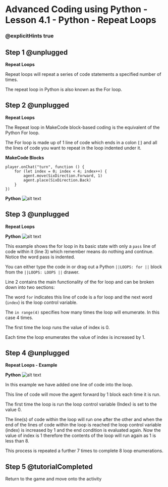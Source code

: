 # Advanced Coding using Python - Lesson 4.1 - Python - Repeat Loops

### @explicitHints true


## Step 1 @unplugged
**Repeat Loops**

Repeat loops will repeat a series of code statements a specified number of times.

The repeat loop in Python is also known as the For loop.

## Step 2 @unplugged
**Repeat Loops**

The Repeat loop in MakeCode block-based coding is the equivalent of the Python For loop.

The For loop is made up of 1 line of code which ends in a colon (:) and all the lines of code you want to repeat in the loop indented under it.

**MakeCode Blocks**
```blocks 
player.onChat("turn", function () {
    for (let index = 0; index < 4; index++) {
        agent.move(SixDirection.Forward, 1)
        agent.place(SixDirection.Back)
    }
})
```

**Python**
![alt text](https://advancedpyv3.codingcredentials.com/Lesson4/4.1/images/1.jpg?raw=true "Python")

## Step 3 @unplugged
**Repeat Loops**

**Python**
![alt text](https://advancedpyv3.codingcredentials.com/Lesson4/4.1/images/2.jpg?raw=true "Python")


This example shows the for loop in its basic state with only a `pass` line of code within it (line 3) which remember means do nothing and continue. Notice the word pass is indented.

You can either type the code in or drag out a Python ``||LOOPS: for ||`` block from the ``||LOOPS: LOOPS ||`` drawer.

Line 2 contains the main functionality of the for loop and can be broken down into two sections:

The word `for` indicates this line of code is a for loop and the next word (`index`) is the loop control variable.

The `in range(4)` specifies how many times the loop will enumerate. In this case 4 times.

The first time the loop runs the value of index is 0.

Each time the loop enumerates the value of index is increased by 1.


## Step 4 @unplugged
**Repeat Loops - Example**

**Python**
![alt text](https://advancedpyv3.codingcredentials.com/Lesson4/4.1/images/3.jpg?raw=true "Python")

In this example we have added one line of code into the loop.

This line of code will move the agent forward by 1 block each time it is run.

The first time the loop is run the loop control variable (Index) is set to the value 0.

The line(s) of code within the loop will run one after the other and when the end of the lines of code within the loop is reached the loop control variable (index) is increased by 1 and the end condition is evaluated again. Now the value of index is 1 therefore the contents of the loop will run again as 1 is less than 8.

This process is repeated a further 7 times to complete 8 loop enumerations.

## Step 5 @tutorialCompleted
Return to the game and move onto the activity